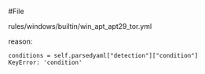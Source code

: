 #File

rules/windows/builtin/win_apt_apt29_tor.yml

reason:
```
conditions = self.parsedyaml["detection"]["condition"]
KeyError: 'condition'
````

